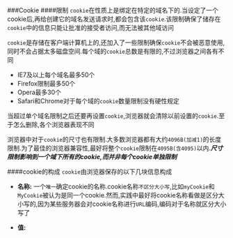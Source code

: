 ###Cookie
####限制
`cookie`在性质上是绑定在特定的域名下的.当设定了一个cookie后,再给创建它的域名发送请求时,都会包含该`cookie`.该限制确保了储存在`cookie`中的信息只能让批准的接受者访问,而无法被其他域访问

`cookie`是存储在客户端计算机上的,还加入了一些限制确保`cookie`不会被恶意使用,同时不会占据太多磁盘空间.每个域的`cookie`总数是有限的,不过浏览器之间各有不同

- IE7及以上每个域名最多50个
- Firefox限制最多50个
- Opera最多30个
- Safari和Chrome对于每个域的`cookie`数量限制没有硬性规定

当超过单个域名限制之后还要再设置`cookie`,浏览器就会清除以前设置的`cookie`.至于怎么删除,各个浏览器表现不同

浏览器中对于`cookie`的尺寸也有限制.大多数浏览器都有大约`4096B(加减1)`的长度限制.为了最佳的浏览器兼容性,最好将整个`cookie`限制在`4095B(含4095)`以内.**_尺寸限制影响到一个域下所有的cookie,而并非每个cookie单独限制_**

####cookie的构成
`cookie`由浏览器保存的以下几块信息构成

- **名称:** 一个`唯一`确定cookie的名称.cookie名称`不区分大小写`,比如`myCookie`和`MyCookie`被认为是同一个cookie.然而,实践中最好将cookie名称看做是区分大小写的,因为某些服务器会对cookie名称进行`URL`编码,编码对于名称就区分大小写了

- **值:** 
